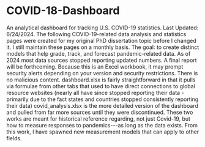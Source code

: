 # COVID-18-Dashboard
An analytical dashboard for tracking U.S. COVID-19 statistics.
Last Updated: 6/24/2024. The following COVID-19-related data analysis and statistics pages were created for my original PhD dissertation topic before I changed it. I still maintain these pages on a monthly basis. The goal: to create distinct models that help grade, track, and forecast pandemic-related data. As of 2024 most data sources stopped reporting updated numbers. A final report will be forthcoming.
Because this is an Excel workbook, it may prompt security alerts depending on your version and security restrictions. There is no malicious content.
dashboard.xlsx is fairly straightforward in that it pulls via formulae from other tabs that used to have direct connections to global resource websites (nearly all have since stopped reporting their data - primarily due to the fact states and countries stopped consistently reporting their data)
covid_analysis.xlsx is the more detailed version of the dashboard and pulled from far more sources until they were discontinued.
These two works are meant for historical reference regarding, not just Covid-19, but how to measure responses to pandemics---as long as the data exists. From this work, I have spawned new measurement models that can apply to other fields.

